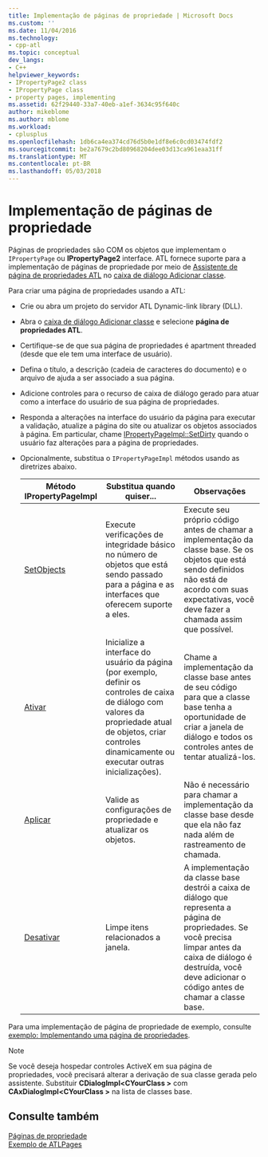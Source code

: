 ```yaml
---
title: Implementação de páginas de propriedade | Microsoft Docs
ms.custom: ''
ms.date: 11/04/2016
ms.technology:
- cpp-atl
ms.topic: conceptual
dev_langs:
- C++
helpviewer_keywords:
- IPropertyPage2 class
- IPropertyPage class
- property pages, implementing
ms.assetid: 62f29440-33a7-40eb-a1ef-3634c95f640c
author: mikeblome
ms.author: mblome
ms.workload:
- cplusplus
ms.openlocfilehash: 1db6ca4ea374cd76d5b0e1df8e6c0cd03474fdf2
ms.sourcegitcommit: be2a7679c2bd80968204dee03d13ca961eaa31ff
ms.translationtype: MT
ms.contentlocale: pt-BR
ms.lasthandoff: 05/03/2018
---
```

# <a name="implementing-property-pages"></a>Implementação de páginas de propriedade
Páginas de propriedades são COM os objetos que implementam o `IPropertyPage` ou **IPropertyPage2** interface. ATL fornece suporte para a implementação de páginas de propriedade por meio de [Assistente de página de propriedades ATL](../atl/reference/atl-property-page-wizard.md) no [caixa de diálogo Adicionar classe](../ide/add-class-dialog-box.md).  
  
 Para criar uma página de propriedades usando a ATL:  
  
-   Crie ou abra um projeto do servidor ATL Dynamic-link library (DLL).  
  
-   Abra o [caixa de diálogo Adicionar classe](../ide/add-class-dialog-box.md) e selecione **página de propriedades ATL**.  
  
-   Certifique-se de que sua página de propriedades é apartment threaded (desde que ele tem uma interface de usuário).  
  
-   Defina o título, a descrição (cadeia de caracteres do documento) e o arquivo de ajuda a ser associado a sua página.  
  
-   Adicione controles para o recurso de caixa de diálogo gerado para atuar como a interface do usuário de sua página de propriedades.  
  
-   Responda a alterações na interface do usuário da página para executar a validação, atualize a página do site ou atualizar os objetos associados à página. Em particular, chame [IPropertyPageImpl::SetDirty](../atl/reference/ipropertypageimpl-class.md#setdirty) quando o usuário faz alterações para a página de propriedades.  
  
-   Opcionalmente, substitua o `IPropertyPageImpl` métodos usando as diretrizes abaixo.  
  
    |Método IPropertyPageImpl|Substitua quando quiser...|Observações|  
    |------------------------------|----------------------------------|-----------|  
    |[SetObjects](../atl/reference/ipropertypageimpl-class.md#setobjects)|Execute verificações de integridade básico no número de objetos que está sendo passado para a página e as interfaces que oferecem suporte a eles.|Execute seu próprio código antes de chamar a implementação da classe base. Se os objetos que está sendo definidos não está de acordo com suas expectativas, você deve fazer a chamada assim que possível.|  
    |[Ativar](../atl/reference/ipropertypageimpl-class.md#activate)|Inicialize a interface do usuário da página (por exemplo, definir os controles de caixa de diálogo com valores da propriedade atual de objetos, criar controles dinamicamente ou executar outras inicializações).|Chame a implementação da classe base antes de seu código para que a classe base tenha a oportunidade de criar a janela de diálogo e todos os controles antes de tentar atualizá-los.|  
    |[Aplicar](../atl/reference/ipropertypageimpl-class.md#apply)|Valide as configurações de propriedade e atualizar os objetos.|Não é necessário para chamar a implementação da classe base desde que ela não faz nada além de rastreamento de chamada.|  
    |[Desativar](../atl/reference/ipropertypageimpl-class.md#deactivate)|Limpe itens relacionados a janela.|A implementação da classe base destrói a caixa de diálogo que representa a página de propriedades. Se você precisa limpar antes da caixa de diálogo é destruída, você deve adicionar o código antes de chamar a classe base.|  
  
 Para uma implementação de página de propriedade de exemplo, consulte [exemplo: Implementando uma página de propriedades](../atl/example-implementing-a-property-page.md).  
  
> [!NOTE]
>  Se você deseja hospedar controles ActiveX em sua página de propriedades, você precisará alterar a derivação de sua classe gerada pelo assistente. Substituir **CDialogImpl\<CYourClass >** com **CAxDialogImpl\<CYourClass >** na lista de classes base.  
  
## <a name="see-also"></a>Consulte também  
 [Páginas de propriedade](../atl/atl-com-property-pages.md)   
 [Exemplo de ATLPages](../visual-cpp-samples.md)


